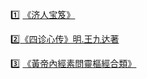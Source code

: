 :one: [《济人宝笈》](https://www.digital.archives.go.jp/DAS/meta/listPhoto?LANG=default&BID=F1000000000000100959&ID=&TYPE=dljpeg)

:two:[《四诊心传》明.王九达著](https://pan.baidu.com/s/1vwb-r9xHxVW9pkxdPi5yPg?pwd=hiz0)

:three: [《黃帝內經素問靈樞經合類》](https://commons.wikimedia.org/wiki/File:NCL-05887_%E9%BB%83%E5%B8%9D%E5%85%A7%E7%B6%93%E7%B4%A0%E5%95%8F%E9%9D%88%E6%A8%9E%E7%B6%93%E5%90%88%E9%A1%9E.pdf)
